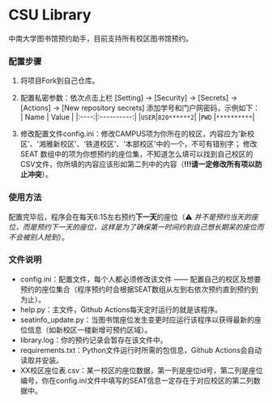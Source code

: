 # CSU Library
中南大学图书馆预约助手，目前支持所有校区图书馆预约。

### 配置步骤
1. 将项目Fork到自己仓库。

2. 配置私密参数：依次点击上栏 [Setting] -> [Security] -> [Secrets] -> [Actions] -> [New repository secrets] 添加学号和门户网密码，示例如下：
    | Name |    Value   |
    |:----:|:----------:|
    |`USER`|`820******2`|
    |`PWD` |`**********`|

3. 修改配置文件config.ini：修改CAMPUS项为你所在的校区，内容应为'新校区'、'湘雅新校区'、'铁道校区'、'本部校区'中的一个，不可有错别字；
    修改 SEAT 数组中的项为你想预约的座位集，不知道怎么填可以找到自己校区的CSV文件，你所填的内容应该形如第二列中的内容（**!!!请一定修改所有项以防止冲突**）。

### 使用方法
配置完毕后，程序会在每天6:15左右预约**下一天**的座位（⚠️ *并不是预约当天的座位，而是预约下一天的座位，这样是为了确保第一时间约到自己想长期呆的座位而不会被别人抢到*）。

### 文件说明
* config.ini：配置文件，每个人都必须修改该文件 —— 配置自己的校区及想要预约的座位集合（程序预约时会根据SEAT数组从左到右依次预约直到预约到为止）。
* help.py：主文件，Github Actions每天定时运行的就是该程序。
* seatinfo_update.py：当图书馆座位发生变更时应运行该程序以获得最新的座位信息（如新校区一楼新增可预约区域）。
* library.log：你的预约记录会暂存在该文件中。
* requirements.txt：Python文件运行时所需的包信息，Github Actions会自动读取并安装。
* XX校区座位表.csv：某一校区的座位数据，第一列是座位id号，第二列是座位编号，你在config.ini文件中填写的SEAT信息一定存在于对应校区的第二列数据中。
